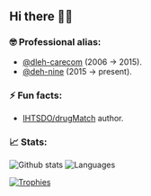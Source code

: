 ## Hi there 🧑‍💻

<!--
**dlehammer/dlehammer** is a ✨ _special_ ✨ repository because its `README.md` (this file) appears on your GitHub profile.

Here are some ideas to get you started:

- 🔭 I’m currently working on ...
- 🌱 I’m currently learning ...
- 👯 I’m looking to collaborate on ...
- 🤔 I’m looking for help with ...
- 💬 Ask me about ...
- 📫 How to reach me: ...
- 😄 Pronouns: ...
- ⚡ Fun fact: ...
-->

### 🤓 Professional alias:

- [@dleh-carecom](https://github.com/dleh-carecom) (2006 -> 2015).
- [@deh-nine](https://github.com/deh-nine) (2015 -> present).

### ⚡ Fun facts:

- [IHTSDO/drugMatch](https://github.com/IHTSDO/drugMatch) author.

### 📈 Stats:

![Github stats](https://github-readme-stats.vercel.app/api?username=dlehammer&show_icons=true&hide_border=true&theme=shadow_blue&hide=stars)
![Languages](https://github-readme-stats.vercel.app/api/top-langs/?username=dlehammer&layout=compact&theme=shadow_blue&hide_border=true)

[![Trophies](https://github-profile-trophy.vercel.app/?username=dlehammer&theme=flat)](https://github.com/dlehammer/github-profile-trophy)
